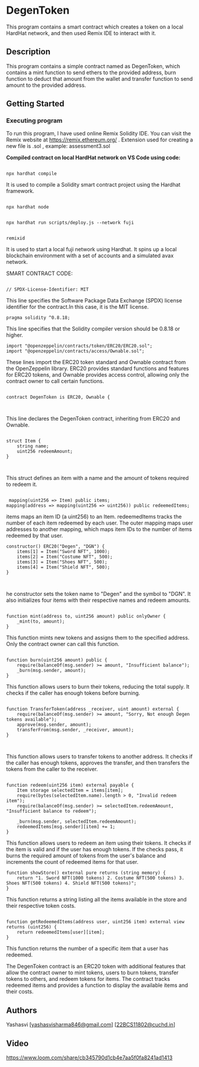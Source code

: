 # DegenToken

This program contains a smart contract which creates a token on a local HardHat network, and then used Remix IDE to interact with it.

## Description

This program contains a simple contract named as DegenToken, which contains a mint function to send ethers to the provided address,  burn function to deduct that amount from the wallet and transfer function to send amount to the provided address.


## Getting Started

### Executing program

To run this program, I have used online Remix Solidity IDE. You can visit the Remix website at https://remix.ethereum.org/ .
Extension used for creating a new file is .sol , example: assessment3.sol

**Compiled contract on local HardHat network on VS Code using code:**

```Hardhat

npx hardhat compile

```

 It is used to compile a Solidity smart contract project using the Hardhat framework. 

 ```Hardhat

npx hardhat node

```
```Hardhat

npx hardhat run scripts/deploy.js --network fuji 

```
```Hardhat

remixid 

```

It is used to start a local fuji network using Hardhat. It spins up a local blockchain environment with a set of accounts and a simulated avax network. 

SMART CONTRACT CODE:

```solidity

// SPDX-License-Identifier: MIT

```

This line specifies the Software Package Data Exchange (SPDX) license identifier for the contract.In this case, it is the MIT license.

```solidity
pragma solidity ^0.8.18;
```
This line specifies that the Solidity compiler version should be 0.8.18 or higher.


```solidity
import "@openzeppelin/contracts/token/ERC20/ERC20.sol";
import "@openzeppelin/contracts/access/Ownable.sol";

```

These lines import the ERC20 token standard and Ownable contract from the OpenZeppelin library. ERC20 provides standard functions and features for ERC20 tokens, and Ownable provides access control, allowing only the contract owner to call certain functions.

```solidity

contract DegenToken is ERC20, Ownable {
  
  
```
This line declares the DegenToken contract, inheriting from ERC20 and Ownable.


```solidity

struct Item {
    string name;
    uint256 redeemAmount;
}

  
```

This struct defines an item with a name and the amount of tokens required to redeem it.
```solidity

 mapping(uint256 => Item) public items;
mapping(address => mapping(uint256 => uint256)) public redeemedItems;

```
items maps an item ID (a uint256) to an Item.
redeemedItems tracks the number of each item redeemed by each user. The outer mapping maps user addresses to another mapping, which maps item IDs to the number of items redeemed by that user.

```solidity
constructor() ERC20("Degen", "DGN") {
    items[1] = Item("Sword NFT", 1000);
    items[2] = Item("Costume NFT", 500);
    items[3] = Item("Shoes NFT", 500);
    items[4] = Item("Shield NFT", 500);
}

  
```
he constructor sets the token name to "Degen" and the symbol to "DGN". It also initializes four items with their respective names and redeem amounts.

```solidity

function mint(address to, uint256 amount) public onlyOwner {
    _mint(to, amount);
}
```
This function mints new tokens and assigns them to the specified address. Only the contract owner can call this function.
```solidity

function burn(uint256 amount) public {
    require(balanceOf(msg.sender) >= amount, "Insufficient balance");
    _burn(msg.sender, amount);
}

```
This function allows users to burn their tokens, reducing the total supply. It checks if the caller has enough tokens before burning.


```solidity

function TransferToken(address _receiver, uint amount) external {
    require(balanceOf(msg.sender) >= amount, "Sorry, Not enough Degen tokens available");
    approve(msg.sender, amount);
    transferFrom(msg.sender, _receiver, amount);
}

  
```
This function allows users to transfer tokens to another address. It checks if the caller has enough tokens, approves the transfer, and then transfers the tokens from the caller to the receiver.

```solidity

function redeem(uint256 item) external payable {
    Item storage selectedItem = items[item];
    require(bytes(selectedItem.name).length > 0, "Invalid redeem item");
    require(balanceOf(msg.sender) >= selectedItem.redeemAmount, "Insufficient balance to redeem");

    _burn(msg.sender, selectedItem.redeemAmount);
    redeemedItems[msg.sender][item] += 1;
}

```
This function allows users to redeem an item using their tokens. It checks if the item is valid and if the user has enough tokens. If the checks pass, it burns the required amount of tokens from the user's balance and increments the count of redeemed items for that user.

```solidity
function showStore() external pure returns (string memory) {
    return "1. Sword NFT(1000 tokens) 2. Costume NFT(500 tokens) 3. Shoes NFT(500 tokens) 4. Shield NFT(500 tokens)";
}  
```
This function returns a string listing all the items available in the store and their respective token costs.

```solidity

function getRedeemedItems(address user, uint256 item) external view returns (uint256) {
    return redeemedItems[user][item];
}
```
This function returns the number of a specific item that a user has redeemed.

The DegenToken contract is an ERC20 token with additional features that allow the contract owner to mint tokens, users to burn tokens, transfer tokens to others, and redeem tokens for items. The contract tracks redeemed items and provides a function to display the available items and their costs.


## Authors

Yashasvi
[yashasvisharma846@gmail.com]
[22BCS11802@cuchd.in]

## Video 
https://www.loom.com/share/cb345790d1cb4e7aa5f0fa8241ad1413

